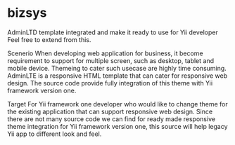 # bizsys
AdminLTD template integrated and make it ready to use for Yii developer
Feel free to extend from this.

Scenerio
When developing web application for business, it become requirement to support for multiple screen, such as desktop, tablet and mobile device. Themeing to cater such usecase are highly time consuming. AdminLTE is a responsive HTML template that can cater for responsive web design. The source code provide fully integration of this theme with Yii framework version one.

Target
For Yii framework one developer who would like to change theme for the existing application that can support responsive web design. Since there are not many source code we can find for ready made responsive theme integration for Yii framework version one, this source will help legacy Yii app to different look and feel.
